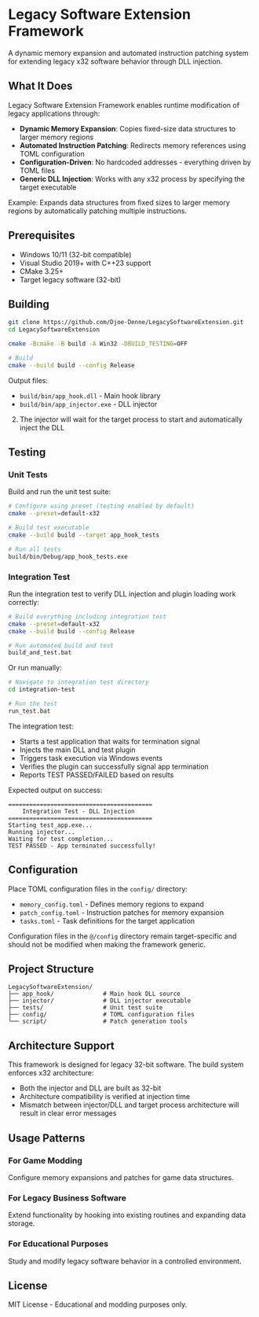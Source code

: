 # Legacy Software Extension Framework

A dynamic memory expansion and automated instruction patching system for extending legacy x32 software behavior through DLL injection.

## What It Does

Legacy Software Extension Framework enables runtime modification of legacy applications through:

- **Dynamic Memory Expansion**: Copies fixed-size data structures to larger memory regions
- **Automated Instruction Patching**: Redirects memory references using TOML configuration
- **Configuration-Driven**: No hardcoded addresses - everything driven by TOML files
- **Generic DLL Injection**: Works with any x32 process by specifying the target executable

Example: Expands data structures from fixed sizes to larger memory regions by automatically patching multiple instructions.

## Prerequisites

- Windows 10/11 (32-bit compatible)
- Visual Studio 2019+ with C++23 support  
- CMake 3.25+
- Target legacy software (32-bit)

## Building

```bash
git clone https://github.com/Djoe-Denne/LegacySoftwareExtension.git
cd LegacySoftwareExtension

cmake -Bcmake -B build -A Win32 -DBUILD_TESTING=OFF

# Build
cmake --build build --config Release
```

Output files:
- `build/bin/app_hook.dll` - Main hook library
- `build/bin/app_injector.exe` - DLL injector

2. The injector will wait for the target process to start and automatically inject the DLL

## Testing

### Unit Tests

Build and run the unit test suite:

```bash
# Configure using preset (testing enabled by default)
cmake --preset=default-x32

# Build test executable
cmake --build build --target app_hook_tests

# Run all tests
build/bin/Debug/app_hook_tests.exe
```

### Integration Test

Run the integration test to verify DLL injection and plugin loading work correctly:

```bash
# Build everything including integration test
cmake --preset=default-x32
cmake --build build --config Release

# Run automated build and test
build_and_test.bat
```

Or run manually:

```bash
# Navigate to integration test directory
cd integration-test

# Run the test
run_test.bat
```

The integration test:
- Starts a test application that waits for termination signal
- Injects the main DLL and test plugin
- Triggers task execution via Windows events
- Verifies the plugin can successfully signal app termination
- Reports TEST PASSED/FAILED based on results

Expected output on success:
```
=========================================
    Integration Test - DLL Injection
=========================================
Starting test_app.exe...
Running injector...
Waiting for test completion...
TEST PASSED - App terminated successfully!
```

## Configuration

Place TOML configuration files in the `config/` directory:

- `memory_config.toml` - Defines memory regions to expand
- `patch_config.toml` - Instruction patches for memory expansion
- `tasks.toml` - Task definitions for the target application

Configuration files in the `@/config` directory remain target-specific and should not be modified when making the framework generic.

## Project Structure

```
LegacySoftwareExtension/
├── app_hook/              # Main hook DLL source
├── injector/              # DLL injector executable
├── tests/                 # Unit test suite
├── config/                # TOML configuration files
└── script/                # Patch generation tools
```

## Architecture Support

This framework is designed for legacy 32-bit software. The build system enforces x32 architecture:

- Both the injector and DLL are built as 32-bit
- Architecture compatibility is verified at injection time
- Mismatch between injector/DLL and target process architecture will result in clear error messages

## Usage Patterns

### For Game Modding
Configure memory expansions and patches for game data structures.

### For Legacy Business Software
Extend functionality by hooking into existing routines and expanding data storage.

### For Educational Purposes
Study and modify legacy software behavior in a controlled environment.

## License

MIT License - Educational and modding purposes only. 